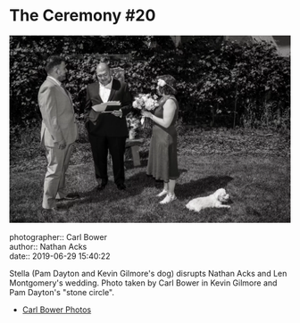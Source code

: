# The Ceremony #20

![Pam Dayton and Kevin Gilmore's dog, Stella, disrupts Nathan Acks and Len Montgomery's wedding](assets/2019-06-29-set-1-the-ceremony-20.webp)

photographer:: Carl Bower  
author:: Nathan Acks  
date:: 2019-06-29 15:40:22

Stella (Pam Dayton and Kevin Gilmore's dog) disrupts Nathan Acks and Len Montgomery's wedding. Photo taken by Carl Bower in Kevin Gilmore and Pam Dayton's "stone circle".

* [Carl Bower Photos](https://carlbowerphotos.com)
